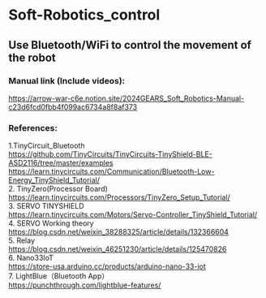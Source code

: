 # Soft-Robotics_control
## Use Bluetooth/WiFi to control the movement of the robot
### Manual link (Include videos):      
https://arrow-war-c6e.notion.site/2024GEARS_Soft_Robotics-Manual-c23d6fcd0fbb4f099ac6734a8f8af373  
### References:
1.TinyCircuit_Bluetooth  
https://github.com/TinyCircuits/TinyCircuits-TinyShield-BLE-ASD2116/tree/master/examples  
https://learn.tinycircuits.com/Communication/Bluetooth-Low-Energy_TinyShield_Tutorial/  
2. TinyZero(Processor Board)  
https://learn.tinycircuits.com/Processors/TinyZero_Setup_Tutorial/  
3. SERVO TINYSHIELD  
https://learn.tinycircuits.com/Motors/Servo-Controller_TinyShield_Tutorial/  
4. SERVO Working theory    
https://blog.csdn.net/weixin_38288325/article/details/132366604   
5. Relay  
https://blog.csdn.net/weixin_46251230/article/details/125470826   
6. Nano33IoT   
https://store-usa.arduino.cc/products/arduino-nano-33-iot  
7. LightBlue（Bluetooth App）  
https://punchthrough.com/lightblue-features/  

